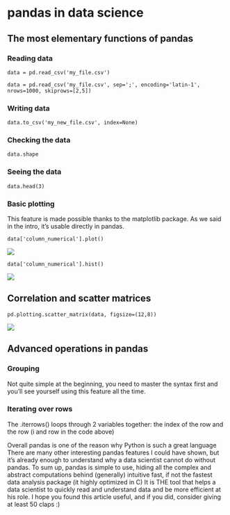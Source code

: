 # pandas in data science

## The most elementary functions of pandas

### Reading data

```
data = pd.read_csv('my_file.csv')
```

```
data = pd.read_csv('my_file.csv', sep=';', encoding='latin-1', nrows=1000, skiprows=[2,5])

```

### Writing data

```
data.to_csv('my_new_file.csv', index=None)
```

### Checking the data

```
data.shape
```

### Seeing the data

```
data.head(3)
```

### Basic plotting

This feature is made possible thanks to the matplotlib package. As we said in the intro, it’s usable directly in pandas.

```
data['column_numerical'].plot()
```

![](https://miro.medium.com/max/489/1*QyYuLym-PSTQk_3MYt81VA.png)

```
data['column_numerical'].hist()
```

![](https://miro.medium.com/max/473/1*18P_0e8TRrQ8rtNCEZk6tQ.png)

## Correlation and scatter matrices

```
pd.plotting.scatter_matrix(data, figsize=(12,8))
```

![](https://miro.medium.com/max/875/1*VcCx97BF-kTMpzxbxPDqXg.png)

## Advanced operations in pandas

### Grouping

Not quite simple at the beginning, you need to master the syntax first and you’ll see yourself using this feature all the time.

### Iterating over rows

The .iterrows() loops through 2 variables together: the index of the row and the row (i and row in the code above)

Overall pandas is one of the reason why Python is such a great language
There are many other interesting pandas features I could have shown, but it’s already enough to understand why a data scientist cannot do without pandas.
To sum up, pandas is
simple to use, hiding all the complex and abstract computations behind
(generally) intuitive
fast, if not the fastest data analysis package (it highly optimized in C)
It is THE tool that helps a data scientist to quickly read and understand data and be more efficient at his role.
I hope you found this article useful, and if you did, consider giving at least 50 claps :)
